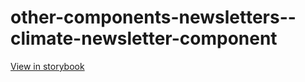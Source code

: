# other-components-newsletters--climate-newsletter-component

[View in storybook](https://raw.githack.com/Independent-Digital-News-and-Media-Ltd/indy-pwamp-sb/PR-1945-sb/index.html?path=/story/other-components-newsletters--climate-newsletter-component)